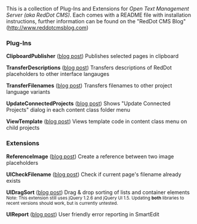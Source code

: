 This is a collection of Plug-Ins and Extensions for *Open Text Management Server (aka RedDot CMS)*. Each comes with a README file with installation instructions, further information can be found on the "RedDot CMS Blog" (http://www.reddotcmsblog.com)

### Plug-Ins 
**ClipboardPublisher** ([blog post](http://www.reddotcmsblog.com/clipboard-publisher))
Publishes selected pages in clipboard

**TransferDescriptions** ([blog post](http://www.reddotcmsblog.com/plugin-transfer-reddot-descriptions))
Transfers descriptions of RedDot placeholders to other interface langauges

**TransferFilenames** ([blog post](http://www.reddotcmsblog.com/plugin-transfer-filenames))
Transfers filenames to other project language variants

**UpdateConnectedProjects** ([blog post](http://www.reddotcmsblog.com/plugin-update-connected-projects-from-content-class-menu))
Shows "Update Connected Projects" dialog in each content class folder menu

**ViewTemplate** ([blog post](http://www.reddotcmsblog.com/plugin-view-template-for-shared-content-classes))
Views template code in content class menu on child projects


### Extensions
**ReferenceImage** ([blog post](http://www.reddotcmsblog.com/plugin-reference-image))
Create a reference between two image placeholders

**UICheckFilename** ([blog post](http://www.reddotcmsblog.com/reddot-ui-check-filename))
Check if current page's filename already exists

**UIDragSort** ([blog post](http://www.reddotcmsblog.com/reddot-ui-dragsort))
Drag & drop sorting of lists and container elements
<small>Note: This extension still uses jQuery 1.2.6 and jQuery UI 1.5. Updating **both** libraries to recent versions should work, but is currently untested.</small>

**UIReport** ([blog post](http://www.reddotcmsblog.com/reddot-ui-report))
User friendly error reporting in SmartEdit
